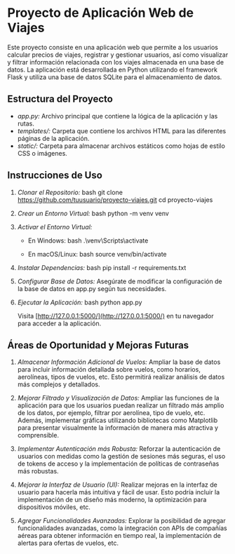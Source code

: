 # Proyecto de Aplicación Web de Viajes

Este proyecto consiste en una aplicación web que permite a los usuarios calcular precios de viajes, registrar y gestionar usuarios, así como visualizar y filtrar información relacionada con los viajes almacenada en una base de datos. La aplicación está desarrollada en Python utilizando el framework Flask y utiliza una base de datos SQLite para el almacenamiento de datos.

## Estructura del Proyecto

- *app.py:* Archivo principal que contiene la lógica de la aplicación y las rutas.
- *templates/:* Carpeta que contiene los archivos HTML para las diferentes páginas de la aplicación.
- *static/:* Carpeta para almacenar archivos estáticos como hojas de estilo CSS o imágenes.

## Instrucciones de Uso

1. *Clonar el Repositorio:*
   bash
   git clone https://github.com/tuusuario/proyecto-viajes.git
   cd proyecto-viajes
   

2. *Crear un Entorno Virtual:*
   bash
   python -m venv venv
   

3. *Activar el Entorno Virtual:*
   - En Windows:
     bash
     .\venv\Scripts\activate
     
   - En macOS/Linux:
     bash
     source venv/bin/activate
     

4. *Instalar Dependencias:*
   bash
   pip install -r requirements.txt
   

5. *Configurar Base de Datos:*
   Asegúrate de modificar la configuración de la base de datos en app.py según tus necesidades.

6. *Ejecutar la Aplicación:*
   bash
   python app.py
   

   Visita [http://127.0.0.1:5000/](http://127.0.0.1:5000/) en tu navegador para acceder a la aplicación.

## Áreas de Oportunidad y Mejoras Futuras

1. *Almacenar Información Adicional de Vuelos:*
   Ampliar la base de datos para incluir información detallada sobre vuelos, como horarios, aerolíneas, tipos de vuelos, etc. Esto permitirá realizar análisis de datos más complejos y detallados.

2. *Mejorar Filtrado y Visualización de Datos:*
   Ampliar las funciones de la aplicación para que los usuarios puedan realizar un filtrado más amplio de los datos, por ejemplo, filtrar por aerolínea, tipo de vuelo, etc. Además, implementar gráficas utilizando bibliotecas como Matplotlib para presentar visualmente la información de manera más atractiva y comprensible.

3. *Implementar Autenticación más Robusta:*
   Reforzar la autenticación de usuarios con medidas como la gestión de sesiones más seguras, el uso de tokens de acceso y la implementación de políticas de contraseñas más robustas.

4. *Mejorar la Interfaz de Usuario (UI):*
   Realizar mejoras en la interfaz de usuario para hacerla más intuitiva y fácil de usar. Esto podría incluir la implementación de un diseño más moderno, la optimización para dispositivos móviles, etc.

5. *Agregar Funcionalidades Avanzadas:*
   Explorar la posibilidad de agregar funcionalidades avanzadas, como la integración con APIs de compañías aéreas para obtener información en tiempo real, la implementación de alertas para ofertas de vuelos, etc.
